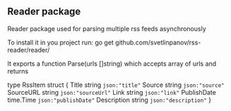 ## Reader package 
Reader package used for parsing multiple rss feeds asynchronously

To install it in you project run:
go get github.com/svetlinpanov/rss-reader/reader/

It exports a function Parse(urls []string) which accepts array of urls and returns 

type RssItem struct {
	Title       string    `json:"title"`
	Source      string    `json:"source"`
	SourceURL   string    `json:"sourceUrl"`
	Link        string    `json:"link"`
	PublishDate time.Time `json:"publishDate"`
	Description string    `json:"description"`
}